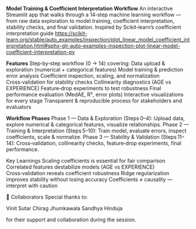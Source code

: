 **Model Training & Coefficient Interpretation Workflow**
An interactive Streamlit app that walks through a 14‑step machine learning workflow — from raw data exploration to model training, coefficient interpretation, stability checks, and final validation. 
Inspired by Scikit‑learn’s coefficient interpretation guide https://scikit-learn.org/stable/auto_examples/inspection/plot_linear_model_coefficient_interpretation.html#sphx-glr-auto-examples-inspection-plot-linear-model-coefficient-interpretation-py

**Features**
Step‑by‑step workflow (0 → 14) covering:
Data upload & exploration (numerical + categorical features)
Model training & prediction error analysis
Coefficient inspection, scaling, and normalization
Cross‑validation for stability checks
Collinearity diagnostics (AGE vs EXPERIENCE)
Feature‑drop experiments to test robustness
Final performance evaluation (MedAE, R², error plots)
Interactive visualizations for every stage
Transparent & reproducible process for stakeholders and evaluators

**Workflow Phases**
Phase 1 — Data & Exploration (Steps 0–4): Upload data, explore numerical & categorical features, visualize relationships.
Phase 2 — Training & Interpretation (Steps 5–10): Train model, evaluate errors, inspect coefficients, scale & normalize.
Phase 3 — Stability & Validation (Steps 11–14): Cross‑validation, collinearity checks, feature‑drop experiments, final performance.

Key Learnings
Scaling coefficients is essential for fair comparison
Correlated features destabilize models (AGE vs EXPERIENCE)
Cross‑validation reveals coefficient robustness
Ridge regularization improves stability without losing accuracy
Coefficients ≠ causality — interpret with caution

👥 Collaborators
Special thanks to:

Vinit Sutar
Chirag Jhumkawala
Sandhya Hinduja

for their support and collaboration during the session.


